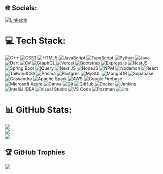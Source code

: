 ## 🌐 Socials:
 [![LinkedIn](https://img.shields.io/badge/LinkedIn-%230077B5.svg?logo=linkedin&logoColor=white)](www.linkedin.com/in/shahd-khattab)<br/>

# 💻 Tech Stack:
![C++](https://img.shields.io/badge/c++-%2300599C.svg?style=plastic&logo=c%2B%2B&logoColor=white)
![CSS3](https://img.shields.io/badge/css3-%231572B6.svg?style=plastic&logo=css3&logoColor=white)
![HTML5](https://img.shields.io/badge/html5-%23E34F26.svg?style=plastic&logo=html5&logoColor=white)
![JavaScript](https://img.shields.io/badge/javascript-%23323330.svg?style=plastic&logo=javascript&logoColor=%23F7DF1E)
![TypeScript](https://img.shields.io/badge/typescript-%23007ACC.svg?style=plastic&logo=typescript&logoColor=white)
![Python](https://img.shields.io/badge/python-%2314354C.svg?style=plastic&logo=python&logoColor=white)
![Java](https://img.shields.io/badge/java-%23ED8B00.svg?style=plastic&logo=java&logoColor=white)
![Dart](https://img.shields.io/badge/dart-%230175C2.svg?style=plastic&logo=dart&logoColor=white)
![C#](https://img.shields.io/badge/csharp-%23239120.svg?style=plastic&logo=csharp&logoColor=white)
![GraphQL](https://img.shields.io/badge/graphql-E10098?style=plastic&logo=graphql&logoColor=white)
![Vercel](https://img.shields.io/badge/vercel-%23000000.svg?style=plastic&logo=vercel&logoColor=white)
![Bootstrap](https://img.shields.io/badge/bootstrap-%238511FA.svg?style=plastic&logo=bootstrap&logoColor=white)
![Express.js](https://img.shields.io/badge/express.js-%23404d59.svg?style=plastic&logo=express&logoColor=%2361DAFB)
![NestJS](https://img.shields.io/badge/nestjs-%23E0234E.svg?style=plastic&logo=nestjs&logoColor=white)
![Spring Boot](https://img.shields.io/badge/springboot-%236DB33F.svg?style=plastic&logo=springboot&logoColor=white)
![jQuery](https://img.shields.io/badge/jquery-%230769AD.svg?style=plastic&logo=jquery&logoColor=white)
![Next JS](https://img.shields.io/badge/Next-black?style=plastic&logo=next.js&logoColor=white)
![NodeJS](https://img.shields.io/badge/node.js-6DA55F?style=plastic&logo=node.js&logoColor=white)
![NPM](https://img.shields.io/badge/NPM-%23CB3837.svg?style=plastic&logo=npm&logoColor=white)
![Nodemon](https://img.shields.io/badge/NODEMON-%23323330.svg?style=plastic&logo=nodemon&logoColor=%BBDEAD)
![React](https://img.shields.io/badge/react-%2320232a.svg?style=plastic&logo=react&logoColor=%2361DAFB)
![TailwindCSS](https://img.shields.io/badge/tailwindcss-%2338B2AC.svg?style=plastic&logo=tailwind-css&logoColor=white)
![Prisma](https://img.shields.io/badge/Prisma-3982CE?style=plastic&logo=Prisma&logoColor=white)
![Postgres](https://img.shields.io/badge/postgres-%23316192.svg?style=plastic&logo=postgresql&logoColor=white)
![MySQL](https://img.shields.io/badge/mysql-4479A1.svg?style=plastic&logo=mysql&logoColor=white)
![MongoDB](https://img.shields.io/badge/MongoDB-%234ea94b.svg?style=plastic&logo=mongodb&logoColor=white)
![Supabase](https://img.shields.io/badge/supabase-%2300D1A0.svg?style=plastic&logo=supabase&logoColor=white)
![Cassandra](https://img.shields.io/badge/cassandra-%231287B1.svg?style=plastic&logo=apachecassandra&logoColor=white)
![Apache Spark](https://img.shields.io/badge/Apache%20Spark-E25A1C?style=plastic&logo=apachespark&logoColor=white)
![AWS](https://img.shields.io/badge/Amazon%20AWS-%23232F3E.svg?style=plastic&logo=amazonaws&logoColor=white)
![Google Firebase](https://img.shields.io/badge/firebase-%23039BE5.svg?style=plastic&logo=firebase)
![Microsoft Azure](https://img.shields.io/badge/Microsoft%20Azure-0089D6?style=plastic&logo=microsoftazure&logoColor=white)
![Canva](https://img.shields.io/badge/Canva-%2300C4CC.svg?style=plastic&logo=Canva&logoColor=white)
![Git](https://img.shields.io/badge/git-%23F05033.svg?style=plastic&logo=git&logoColor=white)
![GitHub](https://img.shields.io/badge/github-%23121011.svg?style=plastic&logo=github&logoColor=white)
![Docker](https://img.shields.io/badge/docker-%230db7ed.svg?style=plastic&logo=docker&logoColor=white)
![Jenkins](https://img.shields.io/badge/jenkins-%232C5263.svg?style=plastic&logo=jenkins&logoColor=white)
![IntelliJ IDEA](https://img.shields.io/badge/IntelliJ-000000.svg?style=plastic&logo=intellijidea&logoColor=white)
![Visual Studio](https://img.shields.io/badge/Visual%20Studio-5C2D91.svg?style=plastic&logo=visualstudio&logoColor=white)
![VS Code](https://img.shields.io/badge/Visual%20Studio%20Code-0078D4.svg?style=plastic&logo=visualstudiocode&logoColor=white)
![Postman](https://img.shields.io/badge/Postman-FF6C37?style=plastic&logo=postman&logoColor=white)
![Jira](https://img.shields.io/badge/jira-%230A0FFF.svg?style=plastic&logo=jira&logoColor=white)

# 📊 GitHub Stats:
![](https://img.shields.io/badge/Profile_Views-7593-blue)<br/>
![](https://github-readme-stats.vercel.app/api/top-langs/?username=Shahd-Khattab&theme=tokyonight&hide_border=false&include_all_commits=true&count_private=false&layout=compact)<br/>
![](https://github-readme-streak-stats.herokuapp.com/?user=Shahd-Khattab&theme=tokyonight&hide_border=false)<br/>


## 🏆 GitHub Trophies
![](https://github-profile-trophy.vercel.app/?username=Shahd-Khattab&theme=discord_old_blurple&no-frame=true&no-bg=true&margin-w=4)


